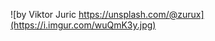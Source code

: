 
![by Viktor Juric https://unsplash.com/@zurux](https://i.imgur.com/wuQmK3y.jpg)

<!--
![by Viktor Juric https://unsplash.com/@zurux](https://i.imgur.com/J0nfQKz.jpg)
-->


<!--
**Mini0n/mini0n** is a ✨ _special_ ✨ repository because its `README.md` (this file) appears on your GitHub profile.

Here are some ideas to get you started:

- 🔭 I’m currently working on ...
- 🌱 I’m currently learning ...
- 👯 I’m looking to collaborate on ...
- 🤔 I’m looking for help with ...
- 💬 Ask me about ...
- 📫 How to reach me: ...
- 😄 Pronouns: ...
- ⚡ Fun fact: ...
-->
